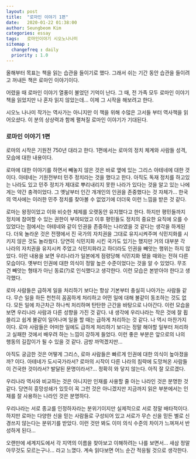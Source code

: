 ```yaml
---
layout: post
title:  "로마인 이야기 1편"
date:   2020-01-22 01:38:00
author: Seungbeom Kim
categories: essay
tags:	로마인이야기 시오노나나미
sitemap :
  changefreq : daily
  priority : 1.0
---
```


올해부터 목표는 책을 읽는 습관을 들이기로 했다. 그래서 쉬는 기간 동안 습관을 들이려고 꺼내든 책은 로마인 이야기이다.

어렸을 때 로마인 이야기 열풍이 불었던 기억이 난다. 그 때, 전 가족 모두 로마인 이야기 책을 읽었지만 나 혼자 읽지 않았는데... 이제 그 시작을 해보려고 한다.

시오노 나나미 작가는 역사가는 아니지만 이 책을 위해 수많은 고서들 부터 역사책을 읽어오셨다. 이 분의 상상력과 함께 펼쳐질 로마인 이야기가 기대된다.

### 로마인 이야기 1편

로마의 시작은 기원전 750년 대라고 한다. 1편에서는 로마의 정치 체계와 사람들 성격, 모습에 대한 내용이다.

로마에 대한 이야기를 하면서 빼놓지 않은 것은 바로 옆에 있는 그리스 아테네에 대한 것이다. 아테네는 기원전부터 민주 정치라는 것을 했다고 한다. 아직도 독재 정치를 하고있는 나라도 있고 민주 정치가 제대로 뿌리내리지 못한 나라가 있다는 것을 알고 있는 나에게는 약간 충격이었다. 그 옛날부터 인간 개개인의 인권을 존중했다는 것 자체가... 한국의 역사에는 이러한 민주 정치를 찾아볼 수 없었기에 더더욱 이런 느낌을 받은 것 같다.

로마는 왕정이었고 이와 비슷한 체제를 오랫동안 유지했다고 한다. 하지만 평민들까지 정치에 참여할 수 있는 권한이 부여되었고 이후 평민들도 정치의 중요한 요직에 오를 수 있었다는 점에서는 아테네와 같이 인권을 존중하는 나라였을 것 같다는 생각을 하게된다. 더욱 놀라운 것은 전쟁에서 진 국가의 자치권을 그대로 유지시켜주며 식민지화를 시키지 않은 것도 놀라웠다. 당연히 식민지화 시킨 국가도 있기는 했지만 거의 대부분 각 나라의 자치권을 유지시켜 주었고 식민지화라고 하더라도 인권을 빼앗는 행위는 하지 않았다. 이런 내용을 보면 우리나라가 일본에게 점령당해 식민지화 됐을 때와는 전혀 다른 모습이다. 옛부터 인권에 대한 의식이 정말 높은 수준이었다는 것을 알 수 있었다. 무조건 빼앗는 형태가 아닌 동료(?)로 인식했다고 생각한다. 이런 모습은 본받아야 한다고 생각했다.

로마 사람들은 급하게 일을 처리하기 보다는 항상 기본부터 충실히 나아가는 사람들 같다. 무슨 일을 하든 천천히 꼼꼼하게 처리하고 어떤 일에 대해 불같이 동조하는 것도 없다. 모든 일에 차근차근 하나씩 처리하며 탄탄한 근간을 바탕으로 나아간다. 이런 모습을 보면 우리나라 사람과 다른 성향을 가진 것 같다. 내 생각에 우리나라는 작은 것에 잘 휩쓸리고 쉽게 불같이 일어나며 일을 할 때는 급하게 처리하는 것 같다. 나 역시 마찬가지이다. 로마 사람들은 어떠한 일에도 급하게 처리하기 보다는 정말 해야할 일부터 처리하고 실패한 것에서 배우려 하는 느낌이 강하게 들었다. 이런 좋은 부분은 앞으로의 나의 행동의 길잡이가 될 수 있을 것 같다. 금방 까먹겠지만...

아직도 궁금한 것은 어떻게 그리스, 로마 사람들은 빠르게 인권에 대한 의식이 높아졌을까? 이다. 아테네가 도시국가라서? 로마의 시작이 다른 나라의 침략에 도망쳐온 사람들이 건국한 것이라서? 발달된 문명이라서?... 정확히 와 닿지 않는다. 아직 잘 모르겠다.

우리나라 역사와 비교하는 것은 아니지만 인재를 사용할 줄 아는 나라인 것은 분명한 것 같다. 당연히 흥망성쇄가 있듯이 꼭 그런 것은 아니겠지만 지금까지 읽은 부분에서는 인재를 잘 사용하는 나라인 것은 분명하다.

우리나라는 서로 종교를 인정하자라는 분위기이지만 실제적으로 서로 정말 배타적이다. 하지만 로마는 다양한 신을 믿는 사람들로 구성되어 있고 서로가 무슨 신을 믿든 별로 신경쓰지 않는다는 분위기를 받았다. 이런 것만 봐도 이미 의식 수준의 차이가 느껴져서 반성하게 된다...

오랜만에 세계지도에서 각 지역의 이름을 찾아보고 이해하려는 나를 보면서... 새삼 정말 아무것도 모르는구나... 라고 느꼈다. 계속 읽다보면 어느 순간 적응될 것으로 생각한다.
